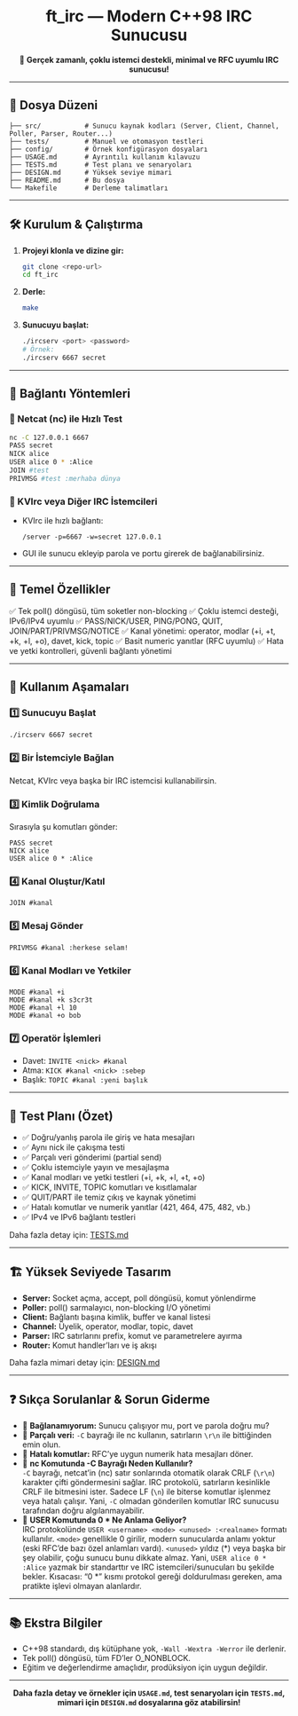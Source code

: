 
<div align="center">
	<h1> ft_irc — Modern C++98 IRC Sunucusu </h1>
	<p>🚀 <b>Gerçek zamanlı, çoklu istemci destekli, minimal ve RFC uyumlu IRC sunucusu!</b> </p>
</div>

---

## 📁 Dosya Düzeni

```
├── src/           # Sunucu kaynak kodları (Server, Client, Channel, Poller, Parser, Router...)
├── tests/         # Manuel ve otomasyon testleri
├── config/        # Örnek konfigürasyon dosyaları
├── USAGE.md       # Ayrıntılı kullanım kılavuzu
├── TESTS.md       # Test planı ve senaryoları
├── DESIGN.md      # Yüksek seviye mimari
├── README.md      # Bu dosya
└── Makefile       # Derleme talimatları
```

---

## 🛠️ Kurulum & Çalıştırma

1. **Projeyi klonla ve dizine gir:**
	 ```bash
	 git clone <repo-url>
	 cd ft_irc
	 ```
2. **Derle:**
	 ```bash
	 make
	 ```
3. **Sunucuyu başlat:**
	 ```bash
	 ./ircserv <port> <password>
	 # Örnek:
	 ./ircserv 6667 secret
	 ```

---

## 🤝 Bağlantı Yöntemleri

### 🔹 Netcat (nc) ile Hızlı Test
```bash
nc -C 127.0.0.1 6667
PASS secret
NICK alice
USER alice 0 * :Alice
JOIN #test
PRIVMSG #test :merhaba dünya
```

### 🔹 KVIrc veya Diğer IRC İstemcileri
- KVIrc ile hızlı bağlantı:
	```
	/server -p=6667 -w=secret 127.0.0.1
	```
- GUI ile sunucu ekleyip parola ve portu girerek de bağlanabilirsiniz.

---

## 🌟 Temel Özellikler

✅ Tek poll() döngüsü, tüm soketler non-blocking
✅ Çoklu istemci desteği, IPv6/IPv4 uyumlu
✅ PASS/NICK/USER, PING/PONG, QUIT, JOIN/PART/PRIVMSG/NOTICE
✅ Kanal yönetimi: operator, modlar (+i, +t, +k, +l, +o), davet, kick, topic
✅ Basit numeric yanıtlar (RFC uyumlu)
✅ Hata ve yetki kontrolleri, güvenli bağlantı yönetimi

---

## 🚦 Kullanım Aşamaları

### 1️⃣ Sunucuyu Başlat
```bash
./ircserv 6667 secret
```

### 2️⃣ Bir İstemciyle Bağlan
Netcat, KVIrc veya başka bir IRC istemcisi kullanabilirsin.

### 3️⃣ Kimlik Doğrulama
Sırasıyla şu komutları gönder:
```
PASS secret
NICK alice
USER alice 0 * :Alice
```

### 4️⃣ Kanal Oluştur/Katıl
```
JOIN #kanal
```

### 5️⃣ Mesaj Gönder
```
PRIVMSG #kanal :herkese selam!
```

### 6️⃣ Kanal Modları ve Yetkiler
```
MODE #kanal +i
MODE #kanal +k s3cr3t
MODE #kanal +l 10
MODE #kanal +o bob
```

### 7️⃣ Operatör İşlemleri
- Davet: `INVITE <nick> #kanal`
- Atma: `KICK #kanal <nick> :sebep`
- Başlık: `TOPIC #kanal :yeni başlık`

---

## 🧪 Test Planı (Özet)

- ✅ Doğru/yanlış parola ile giriş ve hata mesajları
- ✅ Aynı nick ile çakışma testi
- ✅ Parçalı veri gönderimi (partial send)
- ✅ Çoklu istemciyle yayın ve mesajlaşma
- ✅ Kanal modları ve yetki testleri (+i, +k, +l, +t, +o)
- ✅ KICK, INVITE, TOPIC komutları ve kısıtlamalar
- ✅ QUIT/PART ile temiz çıkış ve kaynak yönetimi
- ✅ Hatalı komutlar ve numerik yanıtlar (421, 464, 475, 482, vb.)
- ✅ IPv4 ve IPv6 bağlantı testleri

Daha fazla detay için: [TESTS.md](./TESTS.md)

---

## 🏗️ Yüksek Seviyede Tasarım

- **Server:** Socket açma, accept, poll döngüsü, komut yönlendirme
- **Poller:** poll() sarmalayıcı, non-blocking I/O yönetimi
- **Client:** Bağlantı başına kimlik, buffer ve kanal listesi
- **Channel:** Üyelik, operator, modlar, topic, davet
- **Parser:** IRC satırlarını prefix, komut ve parametrelere ayırma
- **Router:** Komut handler’ları ve iş akışı

Daha fazla mimari detay için: [DESIGN.md](./DESIGN.md)

---

## ❓ Sıkça Sorulanlar & Sorun Giderme

- 🔸 **Bağlanamıyorum:** Sunucu çalışıyor mu, port ve parola doğru mu?
- 🔸 **Parçalı veri:** `-C` bayrağı ile nc kullanın, satırların `\r\n` ile bittiğinden emin olun.
- 🔸 **Hatalı komutlar:** RFC’ye uygun numerik hata mesajları döner.
- 🔸 **nc Komutunda -C Bayrağı Neden Kullanılır?**  
	`-C` bayrağı, netcat’in (nc) satır sonlarında otomatik olarak CRLF (`\r\n`) karakter çifti göndermesini sağlar. IRC protokolü, satırların kesinlikle CRLF ile bitmesini ister. Sadece LF (`\n`) ile biterse komutlar işlenmez veya hatalı çalışır. Yani, `-C` olmadan gönderilen komutlar IRC sunucusu tarafından doğru algılanmayabilir.
- 🔸 **USER Komutunda 0 * Ne Anlama Geliyor?**  
	IRC protokolünde `USER <username> <mode> <unused> :<realname>` formatı kullanılır. `<mode>` genellikle 0 girilir, modern sunucularda anlamı yoktur (eski RFC’de bazı özel anlamları vardı). `<unused>` yıldız (*) veya başka bir şey olabilir, çoğu sunucu bunu dikkate almaz. Yani, `USER alice 0 * :Alice` yazmak bir standarttır ve IRC istemcileri/sunucuları bu şekilde bekler. Kısacası: “0 *” kısmı protokol gereği doldurulması gereken, ama pratikte işlevi olmayan alanlardır.

---

## 📚 Ekstra Bilgiler

- C++98 standardı, dış kütüphane yok, `-Wall -Wextra -Werror` ile derlenir.
- Tek poll() döngüsü, tüm FD’ler O_NONBLOCK.
- Eğitim ve değerlendirme amaçlıdır, prodüksiyon için uygun değildir.

---

<div align="center">
	<b>Daha fazla detay ve örnekler için <code>USAGE.md</code>, test senaryoları için <code>TESTS.md</code>, mimari için <code>DESIGN.md</code> dosyalarına göz atabilirsin!</b>
</div>
